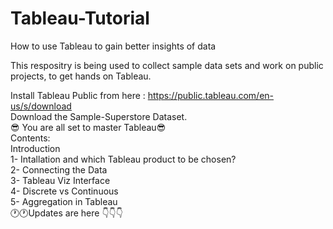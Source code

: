 # Tableau-Tutorial
How to use Tableau to gain better insights of data

This respositry is being used to collect sample data sets and work on public projects, to get hands on Tableau.

Install Tableau Public from here : https://public.tableau.com/en-us/s/download   
Download the Sample-Superstore Dataset.  
:sunglasses: You are all set to master Tableau:sunglasses:  
Contents:  
   Introduction  
 1- Intallation and which Tableau product to be chosen?  
 2- Connecting the Data  
 3- Tableau Viz Interface    
 4- Discrete vs Continuous    
 5- Aggregation in Tableau  
:clock1::clock1:Updates are here :point_down::point_down::point_down:
